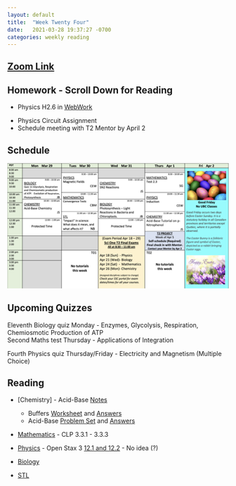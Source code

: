 ```yaml
---
layout: default
title:  "Week Twenty Four"
date:   2021-03-28 19:37:27 -0700
categories: weekly reading
---
```

## [Zoom Link](https://ubc.zoom.us/j/69489092134?pwd=ZTRxOFNmRmNVT3NpWVhmV0VDTEpyUT09)

## Homework - Scroll Down for Reading
<!-- - Math H2.12 in [WebWork](https://webwork.elearning.ubc.ca/webwork2/2020W1-2_SCIE_010_001/) -->
- Physics H2.6 in [WebWork](https://webwork.elearning.ubc.ca/webwork2/2020W1-2_SCIE_010_001/)
<!-- - Chemistry [Sapling Assignment](https://canvas.ubc.ca/courses/62920/assignments/860573?module_item_id=3021717) -->
- Physics Circuit Assignment
- Schedule meeting with T2 Mentor by April 2



## Schedule

![Week Twenty Four Schedule](/assets/w24schedule.png)


## Upcoming Quizzes

Eleventh Biology quiz Monday - Enzymes, Glycolysis, Respiration, Chemiosmotic Production of ATP    
Second Maths test Thursday - Applications of Integration    
<!-- Seventh Maths quiz Thursday - Sequences and Series / Applications of Integration (?)      -->
Fourth Physics quiz Thursday/Friday - Electricity and Magnetism (Multiple Choice)    
<!-- Third Chemistry quiz Thursday/Friday - VBT and MO Theory    -->

## Reading

- [Chemistry] - Acid-Base [Notes](https://canvas.ubc.ca/courses/62920/files/13578689/download?download_frd=1) 
    - Buffers [Worksheet](https://canvas.ubc.ca/courses/62920/files/13578755/download?download_frd=1) and [Answers](https://canvas.ubc.ca/courses/62920/modules/items/3038446)
    - Acid-Base [Problem Set](https://canvas.ubc.ca/courses/62920/files/13578788/download?download_frd=1) and [Answers](https://canvas.ubc.ca/courses/62920/modules/items/3011334)



	
- [Mathematics](https://canvas.ubc.ca/courses/62921) - <!-- 7 on [Active Calculus](https://activecalculus.org/) and -->CLP 3.3.1 - 3.3.3



- [Physics](https://canvas.ubc.ca/courses/62922) - <!--[Waves on WebWork](https://webwork.elearning.ubc.ca/webwork2/2020W1-2_SCIE_010_001/) -->Open Stax 3 [12.1 and 12.2](https://openstax.org/books/university-physics-volume-3/pages/11-2-particle-conservation-laws) - No idea (?)<!-- Vol. 1 Ch. 16, 18, Vol. 3 Ch. 3.1 and 3.2 -->


- [Biology](https://canvas.ubc.ca/courses/62806)


- [STL](https://canvas.ubc.ca/courses/62807a)